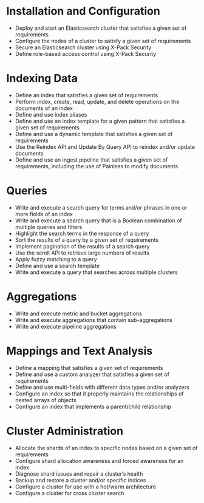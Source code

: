 # Installation and Configuration
 * Deploy and start an Elasticsearch cluster that satisfies a given set of requirements
 * Configure the nodes of a cluster to satisfy a given set of requirements
 * Secure an Elasticsearch cluster using X-Pack Security
 * Define role-based access control using X-Pack Security

# Indexing Data
 * Define an index that satisfies a given set of requirements
 * Perform index, create, read, update, and delete operations on the documents of an index
 * Define and use index aliases
 * Define and use an index template for a given pattern that satisfies a given set of requirements
 * Define and use a dynamic template that satisfies a given set of requirements
 * Use the Reindex API and Update By Query API to reindex and/or update documents
 * Define and use an ingest pipeline that satisfies a given set of requirements, including the use of Painless to modify documents

# Queries
 * Write and execute a search query for terms and/or phrases in one or more fields of an index
 * Write and execute a search query that is a Boolean combination of multiple queries and filters
 * Highlight the search terms in the response of a query
 * Sort the results of a query by a given set of requirements
 * Implement pagination of the results of a search query
 * Use the scroll API to retrieve large numbers of results
 * Apply fuzzy matching to a query
 * Define and use a search template
 * Write and execute a query that searches across multiple clusters

# Aggregations
 * Write and execute metric and bucket aggregations
 * Write and execute aggregations that contain sub-aggregations
 * Write and execute pipeline aggregations

# Mappings and Text Analysis
 * Define a mapping that satisfies a given set of requirements
 * Define and use a custom analyzer that satisfies a given set of requirements
 * Define and use multi-fields with different data types and/or analyzers
 * Configure an index so that it properly maintains the relationships of nested arrays of objects
 * Configure an index that implements a parent/child relationship

# Cluster Administration
 * Allocate the shards of an index to specific nodes based on a given set of requirements
 * Configure shard allocation awareness and forced awareness for an index
 * Diagnose shard issues and repair a cluster’s health
 * Backup and restore a cluster and/or specific indices
 * Configure a cluster for use with a hot/warm architecture
 * Configure a cluster for cross cluster search
